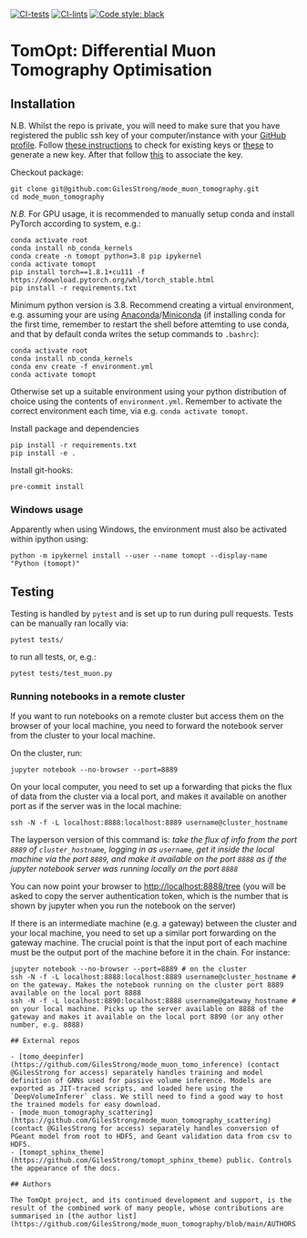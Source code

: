 [![CI-tests](https://github.com/GilesStrong/mode_muon_tomography/actions/workflows/tests.yml/badge.svg)](https://github.com/GilesStrong/mode_muon_tomography/actions)
[![CI-lints](https://github.com/GilesStrong/mode_muon_tomography/actions/workflows/linting.yml/badge.svg)](https://github.com/GilesStrong/mode_muon_tomography/actions)
[![Code style: black](https://img.shields.io/badge/code%20style-black-000000.svg)](https://github.com/psf/black)

# TomOpt: Differential Muon Tomography Optimisation

## Installation


N.B. Whilst the repo is private, you will need to make sure that you have registered the public ssh key of your computer/instance with your [GitHub profile](https://github.com/settings/keys). Follow [these instructions](https://docs.github.com/en/github/authenticating-to-github/connecting-to-github-with-ssh/checking-for-existing-ssh-keys) to check for existing keys or [these](https://docs.github.com/en/github/authenticating-to-github/connecting-to-github-with-ssh/generating-a-new-ssh-key-and-adding-it-to-the-ssh-agent) to generate a new key. After that follow [this](https://docs.github.com/en/github/authenticating-to-github/connecting-to-github-with-ssh/adding-a-new-ssh-key-to-your-github-account) to associate the key.

Checkout package:

```
git clone git@github.com:GilesStrong/mode_muon_tomography.git
cd mode_muon_tomography
```

*N.B.* For GPU usage, it is recommended to manually setup conda and install PyTorch according to system, e.g.:
```
conda activate root
conda install nb_conda_kernels
conda create -n tomopt python=3.8 pip ipykernel
conda activate tomopt
pip install torch==1.8.1+cu111 -f https://download.pytorch.org/whl/torch_stable.html
pip install -r requirements.txt
```

Minimum python version is 3.8. Recommend creating a virtual environment, e.g. assuming your are using [Anaconda](https://www.anaconda.com/products/individual)/[Miniconda](https://docs.conda.io/en/latest/miniconda.html) (if installing conda for the first time, remember to restart the shell before attemting to use conda, and that by default conda writes the setup commands to `.bashrc`):

```
conda activate root
conda install nb_conda_kernels
conda env create -f environment.yml
conda activate tomopt
```

Otherwise set up a suitable environment using your python distribution of choice using the contents of `environment.yml`. Remember to activate the correct environment each time, via e.g. `conda activate tomopt`.

Install package and dependencies
```
pip install -r requirements.txt
pip install -e .
```

Install git-hooks:

```
pre-commit install
```

### Windows usage

Apparently when using Windows, the environment must also be activated within ipython using:

```
python -m ipykernel install --user --name tomopt --display-name "Python (tomopt)" 
```

## Testing

Testing is handled by `pytest` and is set up to run during pull requests. Tests can be manually ran locally via:

```
pytest tests/
```

to run all tests, or, e.g.:

```
pytest tests/test_muon.py
```

### Running notebooks in a remote cluster

If you want to run notebooks on a remote cluster but access them on the browser of your local machine, you need to forward the notebook server from the cluster to your local machine.

On the cluster, run:
```
jupyter notebook --no-browser --port=8889
```

On your local computer, you need to set up a forwarding that picks the flux of data from the cluster via a local port, and makes it available on another port as if the server was in the local machine:
```
ssh -N -f -L localhost:8888:localhost:8889 username@cluster_hostname
```

The layperson version of this command is: *take the flux of info from the port `8889` of `cluster_hostname`, logging in as `username`, get it inside the local machine via the port `8889`, and make it available on the port `8888` as if the jupyter notebook server was running locally on the port `8888`*

You can now point your browser to [http://localhost:8888/tree](http://localhost:8888/tree) (you will be asked to copy the server authentication token, which is the number that is shown by jupyter when you run the notebook on the server)

If there is an intermediate machine (e.g. a gateway) between the cluster and your local machine, you need to set up a similar port forwarding on the gateway machine. The crucial point is that the input port of each machine must be the output port of the machine before it in the chain. For instance:
```
jupyter notebook --no-browser --port=8889 # on the cluster
ssh -N -f -L localhost:8888:localhost:8889 username@cluster_hostname # on the gateway. Makes the notebook running on the cluster port 8889 available on the local port 8888
ssh -N -f -L localhost:8890:localhost:8888 username@gateway_hostname # on your local machine. Picks up the server available on 8888 of the gateway and makes it available on the local port 8890 (or any other number, e.g. 8888)

## External repos

- [tomo_deepinfer](https://github.com/GilesStrong/mode_muon_tomo_inference) (contact @GilesStrong for access) separately handles training and model definition of GNNs used for passive volume inference. Models are exported as JIT-traced scripts, and loaded here using the `DeepVolumeInferer` class. We still need to find a good way to host the trained models for easy download.
- [mode_muon_tomography_scattering](https://github.com/GilesStrong/mode_muon_tomography_scattering)  (contact @GilesStrong for access) separately handles conversion of PGeant model from root to HDF5, and Geant validation data from csv to HDF5.
- [tomopt_sphinx_theme](https://github.com/GilesStrong/tomopt_sphinx_theme) public. Controls the appearance of the docs.

## Authors

The TomOpt project, and its continued development and support, is the result of the combined work of many people, whose contributions are summarised in [the author list](https://github.com/GilesStrong/mode_muon_tomography/blob/main/AUTHORS.md)